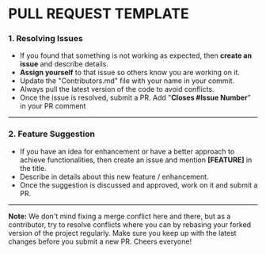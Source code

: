 # PULL REQUEST TEMPLATE #

### 1. Resolving Issues ###
- If you found that something is not working as expected, then **create an issue** and describe details.
- **Assign yourself** to that issue so others know you are working on it.
- Update the "Contributors.md" file  with your name in your commit.
- Always pull the latest version of the code to avoid conflicts.
- Once the issue is resolved, submit a PR. Add "**Closes #Issue Number**" in your PR comment

<hr/>

### 2. Feature Suggestion
- If you have an idea for enhancement or have a better approach to achieve functionalities, then create an issue and mention **[FEATURE]** in the title.
- Describe in details about this new feature / enhancement.
- Once the suggestion is discussed and approved, work on it and submit a PR.
<hr/>

**Note:**
We don't mind fixing a merge conflict here and there, but as a contributor, try to resolve conflicts where you can by rebasing your forked version of the project regularly. Make sure you keep up with the latest changes before you submit a new PR. Cheers everyone!